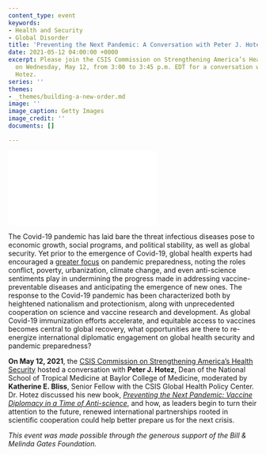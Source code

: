 ```yaml
---
content_type: event
keywords:
- Health and Security
- Global Disorder
title: 'Preventing the Next Pandemic: A Conversation with Peter J. Hotez'
date: 2021-05-12 04:00:00 +0000
excerpt: Please join the CSIS Commission on Strengthening America’s Health Security
  on Wednesday, May 12, from 3:00 to 3:45 p.m. EDT for a conversation with Peter J.
  Hotez.
series: ''
themes:
- _themes/building-a-new-order.md
image: ''
image_caption: Getty Images
image_credit: ''
documents: []

---
```

<div class="video-wrapper post-feature-video"> <iframe allow="autoplay; encrypted-media" allowfullscreen="" frameborder="0" title="" src="[https://www.youtube.com/embed/G9hDxgsZ94Q](https://www.youtube.com/embed/G9hDxgsZ94Q "https://www.youtube.com/embed/G9hDxgsZ94Q")"></iframe></div>

The Covid-19 pandemic has laid bare the threat infectious diseases pose to economic growth, social programs, and political stability, as well as global security. Yet prior to the emergence of Covid-19, global health experts had encouraged a [greater focus](https://healthsecurity.csis.org/final-report/) on pandemic preparedness, noting the roles conflict, poverty, urbanization, climate change, and even anti-science sentiments play in undermining the progress made in addressing vaccine-preventable diseases and anticipating the emergence of new ones. The response to the Covid-19 pandemic has been characterized both by heightened nationalism and protectionism, along with unprecedented cooperation on science and vaccine research and development. As global Covid-19 immunization efforts accelerate, and equitable access to vaccines becomes central to global recovery, what opportunities are there to re-energize international diplomatic engagement on global health security and pandemic preparedness?

**On May 12, 2021**, the [CSIS Commission on Strengthening America’s Health Security](https://healthsecurity.csis.org/) hosted a conversation with **Peter J. Hotez**, Dean of the National School of Tropical Medicine at Baylor College of Medicine, moderated by **Katherine E. Bliss**, Senior Fellow with the CSIS Global Health Policy Center. Dr. Hotez discussed his new book, [_Preventing the Next Pandemic: Vaccine Diplomacy in a Time of Anti-science_](https://jhupbooks.press.jhu.edu/title/preventing-next-pandemic), and how, as leaders begin to turn their attention to the future, renewed international partnerships rooted in scientific cooperation could help better prepare us for the next crisis.

_This event was made possible through the generous support of the Bill & Melinda Gates Foundation._